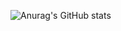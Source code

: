 ![Anurag's GitHub stats](https://github-readme-stats.vercel.app/api?username=Shrooxie&show_icons=true&theme=radical)


